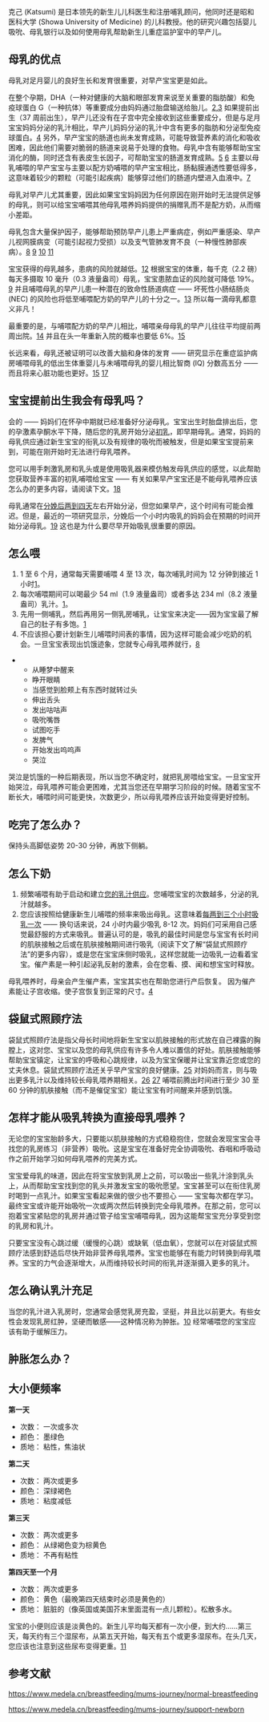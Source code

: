 克己 (Katsumi) 是日本领先的新生儿儿科医生和注册哺乳顾问，他同时还是昭和医科大学 (Showa University of Medicine) 的儿科教授。他的研究兴趣包括婴儿吸吮、母乳银行以及如何使用母乳帮助新生儿重症监护室中的早产儿。

## 母乳的优点

母乳对足月婴儿的良好生长和发育很重要，对早产宝宝更是如此。

在整个孕期，DHA（一种对健康的大脑和眼部发育来说至关重要的脂肪酸）和免疫球蛋白 G（一种抗体）等重要成分由妈妈通过胎盘输送给胎儿。[2,3](https://www.medela.cn/breastfeeding/mums-journey/premature-baby-feeding#reference) 如果提前出生（37 周前出生），早产儿还没有在子宫中完全接收到这些重要成分，但是与足月宝宝妈妈分泌的乳汁相比，早产儿妈妈分泌的乳汁中含有更多的脂肪和分泌型免疫球蛋白。[4](https://www.medela.cn/breastfeeding/mums-journey/premature-baby-feeding#reference)
另外，早产宝宝的肠道也尚未发育成熟，可能导致营养素的消化和吸收困难，因此他们需要对脆弱的肠道来说易于处理的食物。母乳中含有能够帮助宝宝消化的酶，同时还含有表皮生长因子，可帮助宝宝的肠道发育成熟。[5](https://www.medela.cn/breastfeeding/mums-journey/premature-baby-feeding#reference) [6](https://www.medela.cn/breastfeeding/mums-journey/premature-baby-feeding#reference) 主要以母乳哺喂的早产宝宝与主要以配方奶哺喂的早产宝宝相比，肠黏膜通透性要低得多，这意味着较少的颗粒（可能引起疾病）能够穿过他们的肠道内壁进入血液中。[7](https://www.medela.cn/breastfeeding/mums-journey/premature-baby-feeding#reference)

母乳对早产儿尤其重要，因此如果宝宝妈妈因为任何原因在刚开始时无法提供足够的母乳，则可以给宝宝哺喂其他母乳喂养妈妈提供的捐赠乳而不是配方奶，从而缩小差距。 

母乳包含大量保护因子，能够帮助预防早产儿患上严重病症，例如严重感染、早产儿视网膜病变（可能引起视力受损）以及支气管肺发育不良（一种慢性肺部疾病）。[8](https://www.medela.cn/breastfeeding/mums-journey/premature-baby-feeding#reference) [9](https://www.medela.cn/breastfeeding/mums-journey/premature-baby-feeding#reference) [10](https://www.medela.cn/breastfeeding/mums-journey/premature-baby-feeding#reference) [11](https://www.medela.cn/breastfeeding/mums-journey/premature-baby-feeding#reference)

宝宝获得的母乳越多，患病的风险就越低。[12](https://www.medela.cn/breastfeeding/mums-journey/premature-baby-feeding#reference) 根据宝宝的体重，每千克（2.2 磅）每天多摄取 10 毫升（0.3 液量盎司）母乳，宝宝患脓血证的风险就可降低 19%。[9](https://www.medela.cn/breastfeeding/mums-journey/premature-baby-feeding#reference) 并且哺喂母乳的早产儿患一种潜在的致命性肠道病症 —— 坏死性小肠结肠炎 (NEC) 的风险也将低至哺喂配方奶的早产儿的十分之一。[13](https://www.medela.cn/breastfeeding/mums-journey/premature-baby-feeding#reference) 所以每一滴母乳都意义非凡！

最重要的是，与哺喂配方奶的早产儿相比，哺喂亲母母乳的早产儿往往平均提前两周出院。[14](https://www.medela.cn/breastfeeding/mums-journey/premature-baby-feeding#reference) 并且在头一年重新入院的概率也要低 6%。[15](https://www.medela.cn/breastfeeding/mums-journey/premature-baby-feeding#reference)

长远来看，母乳还被证明可以改善大脑和身体的发育 —— 研究显示在重症监护病房哺喂母乳的低出生体重婴儿与未哺喂母乳的婴儿相比智商 (IQ) 分数高五分 —— 而且将来心脏功能也更好。[15](https://www.medela.cn/breastfeeding/mums-journey/premature-baby-feeding#reference) [17](https://www.medela.cn/breastfeeding/mums-journey/premature-baby-feeding#reference)

## 宝宝提前出生我会有母乳吗？

会的 —— 妈妈们在怀孕中期就已经准备好分泌母乳。宝宝出生时胎盘排出后，您的孕激素孕酮水平下降，随后您的乳房开始分泌[初乳](https://www.medela.cn/breastfeeding/mums-journey/colostrum)，即早期母乳。通常，妈妈的母乳供应通过新生宝宝的衔乳以及有规律的吸吮而被触发，但是如果宝宝提前来到，可能在刚开始时无法进行母乳喂养。

您可以用手刺激乳房和乳头或是使用吸乳器来模仿触发母乳供应的感觉，以此帮助您获取营养丰富的初乳哺喂给宝宝 —— 有关如果早产宝宝还是不能母乳喂养应该怎么办的更多内容，请阅读下文。[18](https://www.medela.cn/breastfeeding/mums-journey/premature-baby-feeding#reference)

母乳通常在[分娩后两到四天](https://www.medela.cn/breastfeeding/mums-journey/support-newborn)左右开始分泌，但您如果早产，这个时间有可能会推迟。但是，最近的一项研究显示，分娩后一个小时内吸乳的妈妈会在预期的时间开始分泌母乳。[19](https://www.medela.cn/breastfeeding/mums-journey/premature-baby-feeding#reference) 这也是为什么要尽早开始吸乳很重要的原因。

## 怎么喂

1. 1 至 6 个月，通常每天需要哺喂 4 至 13 次，每次哺乳时间为 12 分钟到接近 1 小时[1](https://www.medela.cn/breastfeeding/mums-journey/normal-breastfeeding#reference)。
2. 每次哺喂期间可以喝最少 54 ml（1.9 液量盎司）或者多达 234 ml（8.2 液量盎司）乳汁。[1](https://www.medela.cn/breastfeeding/mums-journey/normal-breastfeeding#reference)。
3. 先用一侧哺乳，然后再用另一侧乳房哺乳，让宝宝来决定——因为宝宝最了解自己的肚子有多饱。[1](https://www.medela.cn/breastfeeding/mums-journey/normal-breastfeeding#reference)
4. 不应该担心要计划新生儿哺喂时间表的事情，因为这样可能会减少吃奶的机会。一旦宝宝表现出饥饿迹象，您就专心母乳喂养就行，[8](https://www.medela.cn/breastfeeding/mums-journey/support-newborn#reference)

- - 从睡梦中醒来
  - 睁开眼睛
  - 当感觉到脸颊上有东西时就转过头
  - 伸出舌头
  - 发出咕咕声
  - 吸吮嘴唇
  - 试图吃手
  - 发脾气
  - 开始发出呜呜声
  - 哭泣

哭泣是饥饿的一种后期表现，所以当您不确定时，就把乳房喂给宝宝。一旦宝宝开始哭泣，母乳喂养可能会更困难，尤其当您还在早期学习阶段的时候。随着宝宝不断长大，哺喂时间可能更快，次数更少，所以母乳喂养应该开始变得更好控制。

## 吃完了怎么办？

保持头高脚低姿势 20-30 分钟，再放下侧躺。

## 怎么下奶

1. 频繁哺喂有助于启动和建立[您的乳汁供应](https://www.medela.cn/breastfeeding/mums-journey/breast-milk-production-start)。您哺喂宝宝的次数越多，分泌的乳汁就越多。
2. 您应该按照给健康新生儿哺喂的频率来吸出母乳。这意味着[每两到三个小时吸乳一次](https://www.medela.cn/breastfeeding/mums-journey/how-to-use-breast-pump) —— 换句话来说，24 小时内最少吸乳 8-12 次。妈妈们可采用自己感觉最舒服的方式来吸乳。普遍认可的是，吸乳的最佳时间是您与宝宝有长时间的肌肤接触之后或在肌肤接触期间进行吸乳（阅读下文了解“袋鼠式照顾疗法”的更多内容），或是您在宝宝床侧时吸乳，这样您就能一边吸乳一边看着宝宝。催产素是一种引起泌乳反射的激素，会在您看、摸、闻和想宝宝时释放。



母乳喂养时，母亲会产生催产素，宝宝其实也在帮助您进行产后恢复。 因为催产素能让子宫收缩。使子宫恢复到正常的尺寸。[4](https://www.medela.cn/breastfeeding/mums-journey/support-newborn#reference)

## 袋鼠式照顾疗法 

袋鼠式照顾疗法是指父母长时间地将新生宝宝以肌肤接触的形式放在自己裸露的胸膛上，这对您、宝宝以及您的母乳供应有许多令人难以置信的好处。肌肤接触能够帮助宝宝镇定，让宝宝的呼吸和心跳规律，以及为宝宝保暖并让宝宝靠近您或您的丈夫休息。袋鼠式照顾疗法还关乎早产宝宝的良好健康。[25](https://www.medela.cn/breastfeeding/mums-journey/premature-baby-feeding#reference) 对妈妈而言，则与吸出更多乳汁以及维持较长母乳喂养期相关。[26](https://www.medela.cn/breastfeeding/mums-journey/premature-baby-feeding#reference) [27](https://www.medela.cn/breastfeeding/mums-journey/premature-baby-feeding#reference) 哺喂前腾出时间进行至少 30 至 60 分钟的肌肤接触（而不是催促宝宝）能让宝宝有时间醒来并感到饥饿。



## 怎样才能从吸乳转换为直接母乳喂养？

无论您的宝宝胎龄多大，只要能以肌肤接触的方式稳稳抱住，您就会发现宝宝会寻找您的乳房练习（非营养）吸吮。这是宝宝在准备好完全协调吸吮、吞咽和呼吸动作之前开始学习如何母乳喂养的完美方式。

宝宝爱母乳的味道，因此在将宝宝放到乳房上之前，可以吸出一些乳汁涂到乳头上，从而帮助宝宝找到您的乳头并激发宝宝的吸吮愿望。宝宝甚至可以在衔住乳房时喝到一点乳汁。如果宝宝看起来做的很少也不要担心 —— 宝宝每次都在学习。最终宝宝或许能开始吸吮一次或两次然后转换到完全母乳喂养。在那之前，您可以抱着宝宝紧贴您的乳房并通过管子给宝宝哺喂母乳，因为这能帮宝宝充分享受到您的乳房和乳汁。

只要宝宝没有心跳过缓（缓慢的心跳）或缺氧（低血氧），您就可以在对袋鼠式照顾疗法感到舒适后尽快开始非营养母乳喂养。宝宝也能够在有能力时转换到母乳喂养。宝宝的力气会逐渐增大，从而维持较长时间的衔乳并逐渐摄入更多的乳汁。



## 怎么确认乳汁充足

当您的乳汁进入乳房时，您通常会感觉乳房充盈，坚挺，并且比以前更大。有些女性会发现乳房红肿，坚硬而敏感——这种情况称为肿胀。[10](https://www.medela.cn/breastfeeding/mums-journey/support-newborn#reference) 经常哺喂您的宝宝应该有助于缓解压力。



## 肿胀怎么办？



## 大小便频率

**第一天**

- 次数： 一次或多次
- 颜色： 墨绿色
- 质地： 粘性，焦油状

**第二天**

- 次数： 两次或更多
- 颜色： 深绿褐色
- 质地： 粘度减低

**第三天**

- 次数： 两次或更多
- 颜色： 从绿褐色变为棕黄色
- 质地： 不再有粘性

**第四天至一个月**

- 次数： 两次或更多
- 颜色： 黄色（最晚第四天结束时必须是黄色的）
- 质地： 脏脏的（像英国或美国芥末里面混有一点儿颗粒）。松散多水。

宝宝的小便则应该是淡黄色的。新生儿平均每天都有一次小便，到大约……第三天，每天约有三个湿尿布，从第五天开始，每天有五个或更多湿尿布。在头几天，您应该也注意到这些尿布变得更重。[11](https://www.medela.cn/breastfeeding/mums-journey/support-newborn#reference)



##  

## 参考文献

https://www.medela.cn/breastfeeding/mums-journey/normal-breastfeeding

https://www.medela.cn/breastfeeding/mums-journey/support-newborn